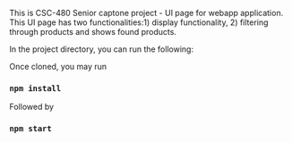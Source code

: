 This is CSC-480 Senior captone project - UI page for webapp application. This UI page has two functionalities:1) display functionality, 2) filtering through products and shows found products. 

In the project directory, you can run the following:

Once cloned, you may run 
### `npm install`

Followed by 

### `npm start`